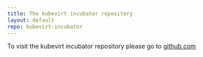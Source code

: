 ```yaml
---
title: The kubevirt incubator repository
layout: default
repo: kubevirt-incubator
---
```

To visit the kubevirt incubator repository please go to [github.com](https://github.com/kubevirt/kubevirt-incubator)
